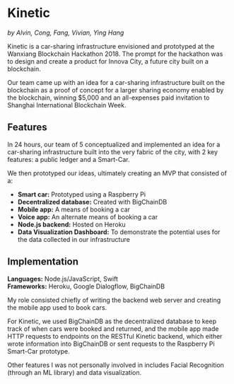 # Kinetic
*by Alvin, Cong, Fang, Vivian, Ying Hang*

Kinetic is a car-sharing infrastructure envisioned and prototyped at the Wanxiang Blockchain Hackathon 2018. The prompt for the hackathon was to design and create a product for Innova City, a future city built on a blockchain. 

Our team came up with an idea for a car-sharing infrastructure built on the blockchain  as a proof of concept for a larger sharing economy enabled by the blockchain, winning $5,000 and an all-expenses paid invitation to Shanghai International Blockchain Week.

## Features
In 24 hours, our team of 5 conceptualized and implemented an idea for a car-sharing infrastructure built into the very fabric of the city, with 2 key features: a public ledger and a Smart-Car. 

We then prototyped our ideas, ultimately creating an MVP that consisted of a:
- **Smart car:** Prototyped using a Raspberry Pi
- **Decentralized database:** Created with BigChainDB
- **Mobile app:** A means of booking a car
- **Voice app:** An alternate means of booking a car
- **Node.js backend:** Hosted on Heroku
- **Data Visualization Dashboard:** To demonstrate the potential uses for the data collected in our infrastructure

## Implementation
**Languages:** Node.js/JavaScript, Swift     
**Frameworks:** Heroku, Google Dialogflow, BigChainDB

My role consisted chiefly of writing the backend web server and creating the mobile app used to book cars. 

For Kinetic, we used BigChainDB as the decentralized database to keep track of when cars were booked and returned, and the mobile app made HTTP requests to endpoints on the RESTful Kinetic backend, which either wrote information into BigChainDB or sent requests to the Raspberry Pi Smart-Car prototype.

Other features I was not personally involved in includes Facial Recognition (through an ML library) and data visualization.
